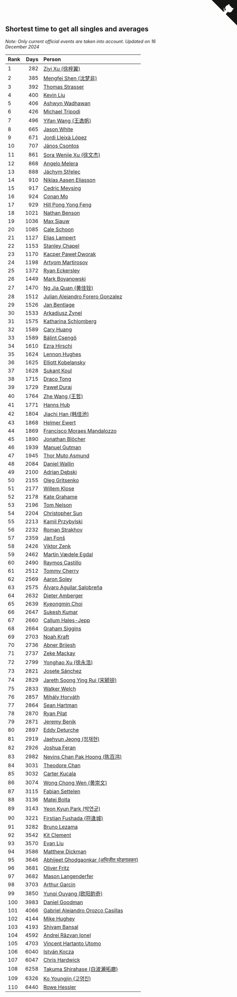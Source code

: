 ## Shortest time to get all singles and averages

*Note: Only current official events are taken into account.*
*Updated on 16 December 2024*

| Rank | Days | Person |
| :--- | ---: | :--- |
| 1 | 282 | [Ziyi Xu (徐梓翼)](https://www.worldcubeassociation.org/persons/2023XUZI01) |
| 2 | 385 | [Mengfei Shen (沈梦非)](https://www.worldcubeassociation.org/persons/2018SHEN07) |
| 3 | 392 | [Thomas Strasser](https://www.worldcubeassociation.org/persons/2022STRA10) |
| 4 | 400 | [Kevin Liu](https://www.worldcubeassociation.org/persons/2023LIUK02) |
| 5 | 406 | [Ashwyn Wadhawan](https://www.worldcubeassociation.org/persons/2022WADH02) |
| 6 | 426 | [Michael Tripodi](https://www.worldcubeassociation.org/persons/2021TRIP01) |
| 7 | 496 | [Yifan Wang (王逸帆)](https://www.worldcubeassociation.org/persons/2017WANY29) |
| 8 | 665 | [Jason White](https://www.worldcubeassociation.org/persons/2016WHIT16) |
| 9 | 671 | [Jordi Lleixà López](https://www.worldcubeassociation.org/persons/2023LOPE09) |
| 10 | 707 | [János Csontos](https://www.worldcubeassociation.org/persons/2022CSON01) |
| 11 | 861 | [Sora Wenjie Xu (徐文杰)](https://www.worldcubeassociation.org/persons/2016XUWE02) |
| 12 | 868 | [Angelo Melera](https://www.worldcubeassociation.org/persons/2022MELE01) |
| 13 | 888 | [Jáchym Střelec](https://www.worldcubeassociation.org/persons/2022STRE03) |
| 14 | 910 | [Niklas Aasen Eliasson](https://www.worldcubeassociation.org/persons/2021ELIA01) |
| 15 | 917 | [Cedric Meysing](https://www.worldcubeassociation.org/persons/2017MEYS02) |
| 16 | 924 | [Conan Mo](https://www.worldcubeassociation.org/persons/2020MOCO01) |
| 17 | 929 | [Hill Pong Yong Feng](https://www.worldcubeassociation.org/persons/2017FENG10) |
| 18 | 1021 | [Nathan Benson](https://www.worldcubeassociation.org/persons/2022BENS01) |
| 19 | 1036 | [Max Siauw](https://www.worldcubeassociation.org/persons/2017SIAU02) |
| 20 | 1085 | [Cale Schoon](https://www.worldcubeassociation.org/persons/2014SCHO02) |
| 21 | 1127 | [Elias Lampert](https://www.worldcubeassociation.org/persons/2021LAMP01) |
| 22 | 1153 | [Stanley Chapel](https://www.worldcubeassociation.org/persons/2016CHAP04) |
| 23 | 1170 | [Kacper Paweł Dworak](https://www.worldcubeassociation.org/persons/2020DWOR01) |
| 24 | 1198 | [Artyom Martirosov](https://www.worldcubeassociation.org/persons/2016MART29) |
| 25 | 1372 | [Ryan Eckersley](https://www.worldcubeassociation.org/persons/2019ECKE02) |
| 26 | 1449 | [Mark Boyanowski](https://www.worldcubeassociation.org/persons/2014BOYA01) |
| 27 | 1470 | [Ng Jia Quan (黄佳铨)](https://www.worldcubeassociation.org/persons/2015QUAN03) |
| 28 | 1512 | [Julian Alejandro Forero Gonzalez](https://www.worldcubeassociation.org/persons/2018GONZ30) |
| 29 | 1526 | [Jan Bentlage](https://www.worldcubeassociation.org/persons/2010BENT01) |
| 30 | 1533 | [Arkadiusz Żynel](https://www.worldcubeassociation.org/persons/2018ZYNE01) |
| 31 | 1575 | [Katharina Schlomberg](https://www.worldcubeassociation.org/persons/2020SCHL01) |
| 32 | 1589 | [Cary Huang](https://www.worldcubeassociation.org/persons/2015HUAN48) |
| 33 | 1589 | [Bálint Csengő](https://www.worldcubeassociation.org/persons/2019CSEN01) |
| 34 | 1610 | [Ezra Hirschi](https://www.worldcubeassociation.org/persons/2019HIRS01) |
| 35 | 1624 | [Lennon Hughes](https://www.worldcubeassociation.org/persons/2017HUGH04) |
| 36 | 1625 | [Elliott Kobelansky](https://www.worldcubeassociation.org/persons/2019KOBE03) |
| 37 | 1628 | [Sukant Koul](https://www.worldcubeassociation.org/persons/2014KOUL01) |
| 38 | 1715 | [Draco Tong](https://www.worldcubeassociation.org/persons/2020TONG02) |
| 39 | 1729 | [Paweł Duraj](https://www.worldcubeassociation.org/persons/2016DURA09) |
| 40 | 1764 | [Zhe Wang (王哲)](https://www.worldcubeassociation.org/persons/2019WANZ21) |
| 41 | 1771 | [Hanns Hub](https://www.worldcubeassociation.org/persons/2013HUBH01) |
| 42 | 1804 | [Jiachi Han (韩佳池)](https://www.worldcubeassociation.org/persons/2014HANJ02) |
| 43 | 1868 | [Helmer Ewert](https://www.worldcubeassociation.org/persons/2015EWER01) |
| 44 | 1869 | [Francisco Moraes Mandalozzo](https://www.worldcubeassociation.org/persons/2017MAND13) |
| 45 | 1890 | [Jonathan Blöcher](https://www.worldcubeassociation.org/persons/2018BLOC01) |
| 46 | 1939 | [Manuel Gutman](https://www.worldcubeassociation.org/persons/2017GUTM01) |
| 47 | 1945 | [Thor Muto Asmund](https://www.worldcubeassociation.org/persons/2017ASMU01) |
| 48 | 2084 | [Daniel Wallin](https://www.worldcubeassociation.org/persons/2013WALL03) |
| 49 | 2100 | [Adrian Dębski](https://www.worldcubeassociation.org/persons/2017DEBS01) |
| 50 | 2155 | [Oleg Gritsenko](https://www.worldcubeassociation.org/persons/2011GRIT01) |
| 51 | 2177 | [Willem Klose](https://www.worldcubeassociation.org/persons/2017KLOS01) |
| 52 | 2178 | [Kate Grahame](https://www.worldcubeassociation.org/persons/2018GRAH05) |
| 53 | 2196 | [Tom Nelson](https://www.worldcubeassociation.org/persons/2013NELS01) |
| 54 | 2204 | [Christopher Sun](https://www.worldcubeassociation.org/persons/2017SUNC02) |
| 55 | 2213 | [Kamil Przybylski](https://www.worldcubeassociation.org/persons/2016PRZY01) |
| 56 | 2232 | [Roman Strakhov](https://www.worldcubeassociation.org/persons/2012STRA02) |
| 57 | 2359 | [Jan Fonš](https://www.worldcubeassociation.org/persons/2017FONS04) |
| 58 | 2426 | [Viktor Zenk](https://www.worldcubeassociation.org/persons/2016ZENK01) |
| 59 | 2462 | [Martin Vædele Egdal](https://www.worldcubeassociation.org/persons/2013EGDA02) |
| 60 | 2490 | [Raymos Castillo](https://www.worldcubeassociation.org/persons/2017CAST41) |
| 61 | 2512 | [Tommy Cherry](https://www.worldcubeassociation.org/persons/2015CHER07) |
| 62 | 2569 | [Aaron Soley](https://www.worldcubeassociation.org/persons/2017SOLE01) |
| 63 | 2575 | [Álvaro Aguilar Salobreña](https://www.worldcubeassociation.org/persons/2015SALO01) |
| 64 | 2632 | [Dieter Amberger](https://www.worldcubeassociation.org/persons/2016AMBE02) |
| 65 | 2639 | [Kyeongmin Choi](https://www.worldcubeassociation.org/persons/2017CHOI07) |
| 66 | 2647 | [Sukesh Kumar](https://www.worldcubeassociation.org/persons/2017KUMA30) |
| 67 | 2660 | [Callum Hales-Jepp](https://www.worldcubeassociation.org/persons/2012HALE01) |
| 68 | 2664 | [Graham Siggins](https://www.worldcubeassociation.org/persons/2016SIGG01) |
| 69 | 2703 | [Noah Kraft](https://www.worldcubeassociation.org/persons/2016KRAF01) |
| 70 | 2736 | [Abner Brijesh](https://www.worldcubeassociation.org/persons/2016BRIJ01) |
| 71 | 2737 | [Zeke Mackay](https://www.worldcubeassociation.org/persons/2015MACK06) |
| 72 | 2799 | [Yonghao Xu (徐永浩)](https://www.worldcubeassociation.org/persons/2017XUYO01) |
| 73 | 2821 | [Josete Sánchez](https://www.worldcubeassociation.org/persons/2015SANC18) |
| 74 | 2829 | [Jareth Soong Ying Rui (宋颖锐)](https://www.worldcubeassociation.org/persons/2016SOON01) |
| 75 | 2833 | [Walker Welch](https://www.worldcubeassociation.org/persons/2011WELC01) |
| 76 | 2857 | [Mihály Horváth](https://www.worldcubeassociation.org/persons/2016HORV04) |
| 77 | 2864 | [Sean Hartman](https://www.worldcubeassociation.org/persons/2016HART02) |
| 78 | 2870 | [Ryan Pilat](https://www.worldcubeassociation.org/persons/2016PILA03) |
| 79 | 2871 | [Jeremy Benik](https://www.worldcubeassociation.org/persons/2016BENI05) |
| 80 | 2897 | [Eddy Deturche](https://www.worldcubeassociation.org/persons/2014DETU01) |
| 81 | 2919 | [Jaehyun Jeong (정재현)](https://www.worldcubeassociation.org/persons/2016JEON02) |
| 82 | 2926 | [Joshua Feran](https://www.worldcubeassociation.org/persons/2011FERA01) |
| 83 | 2982 | [Nevins Chan Pak Hoong (陈百鸿)](https://www.worldcubeassociation.org/persons/2010CHAN20) |
| 84 | 3031 | [Theodore Chan](https://www.worldcubeassociation.org/persons/2016CHAN25) |
| 85 | 3032 | [Carter Kucala](https://www.worldcubeassociation.org/persons/2015KUCA01) |
| 86 | 3074 | [Wong Chong Wen (黄崇文)](https://www.worldcubeassociation.org/persons/2014WENW01) |
| 87 | 3115 | [Fabian Settelen](https://www.worldcubeassociation.org/persons/2015SETT01) |
| 88 | 3136 | [Matej Bolta](https://www.worldcubeassociation.org/persons/2015BOLT01) |
| 89 | 3143 | [Yeon Kyun Park (박연균)](https://www.worldcubeassociation.org/persons/2016PARK10) |
| 90 | 3221 | [Firstian Fushada (符逢城)](https://www.worldcubeassociation.org/persons/2015FUSH01) |
| 91 | 3282 | [Bruno Lezama](https://www.worldcubeassociation.org/persons/2014LEZA02) |
| 92 | 3542 | [Kit Clement](https://www.worldcubeassociation.org/persons/2008CLEM01) |
| 93 | 3570 | [Evan Liu](https://www.worldcubeassociation.org/persons/2009LIUE01) |
| 94 | 3586 | [Matthew Dickman](https://www.worldcubeassociation.org/persons/2013DICK01) |
| 95 | 3646 | [Abhijeet Ghodgaonkar (अभिजीत घोडगावकर)](https://www.worldcubeassociation.org/persons/2013GHOD01) |
| 96 | 3681 | [Oliver Fritz](https://www.worldcubeassociation.org/persons/2014FRIT02) |
| 97 | 3682 | [Mason Langenderfer](https://www.worldcubeassociation.org/persons/2013LANG03) |
| 98 | 3703 | [Arthur Garcin](https://www.worldcubeassociation.org/persons/2014GARC27) |
| 99 | 3850 | [Yunqi Ouyang (欧阳韵奇)](https://www.worldcubeassociation.org/persons/2007YUNQ01) |
| 100 | 3983 | [Daniel Goodman](https://www.worldcubeassociation.org/persons/2013GOOD01) |
| 101 | 4066 | [Gabriel Alejandro Orozco Casillas](https://www.worldcubeassociation.org/persons/2008CASI01) |
| 102 | 4144 | [Mike Hughey](https://www.worldcubeassociation.org/persons/2007HUGH01) |
| 103 | 4193 | [Shivam Bansal](https://www.worldcubeassociation.org/persons/2011BANS02) |
| 104 | 4592 | [Andrei Răzvan Ionel](https://www.worldcubeassociation.org/persons/2012IONE01) |
| 105 | 4703 | [Vincent Hartanto Utomo](https://www.worldcubeassociation.org/persons/2010UTOM01) |
| 106 | 6040 | [István Kocza](https://www.worldcubeassociation.org/persons/2005KOCZ01) |
| 107 | 6047 | [Chris Hardwick](https://www.worldcubeassociation.org/persons/2003HARD01) |
| 108 | 6258 | [Takuma Shirahase (白波瀬拓磨)](https://www.worldcubeassociation.org/persons/2007SHIR01) |
| 109 | 6326 | [Ko Youngjin (고영진)](https://www.worldcubeassociation.org/persons/2007YOUN04) |
| 110 | 6440 | [Rowe Hessler](https://www.worldcubeassociation.org/persons/2007HESS01) |


<a href="https://github.com/JustinTimeCuber/wca_statistics" class="github-corner" aria-label="View source on Github"><svg width="80" height="80" viewBox="0 0 250 250" style="fill:#151513; color:#fff; position: absolute; top: 0; border: 0; right: 0;" aria-hidden="true"><path d="M0,0 L115,115 L130,115 L142,142 L250,250 L250,0 Z"></path><path d="M128.3,109.0 C113.8,99.7 119.0,89.6 119.0,89.6 C122.0,82.7 120.5,78.6 120.5,78.6 C119.2,72.0 123.4,76.3 123.4,76.3 C127.3,80.9 125.5,87.3 125.5,87.3 C122.9,97.6 130.6,101.9 134.4,103.2" fill="currentColor" style="transform-origin: 130px 106px;" class="octo-arm"></path><path d="M115.0,115.0 C114.9,115.1 118.7,116.5 119.8,115.4 L133.7,101.6 C136.9,99.2 139.9,98.4 142.2,98.6 C133.8,88.0 127.5,74.4 143.8,58.0 C148.5,53.4 154.0,51.2 159.7,51.0 C160.3,49.4 163.2,43.6 171.4,40.1 C171.4,40.1 176.1,42.5 178.8,56.2 C183.1,58.6 187.2,61.8 190.9,65.4 C194.5,69.0 197.7,73.2 200.1,77.6 C213.8,80.2 216.3,84.9 216.3,84.9 C212.7,93.1 206.9,96.0 205.4,96.6 C205.1,102.4 203.0,107.8 198.3,112.5 C181.9,128.9 168.3,122.5 157.7,114.1 C157.9,116.9 156.7,120.9 152.7,124.9 L141.0,136.5 C139.8,137.7 141.6,141.9 141.8,141.8 Z" fill="currentColor" class="octo-body"></path></svg></a><style>.github-corner:hover .octo-arm{animation:octocat-wave 560ms ease-in-out}@keyframes octocat-wave{0%,100%{transform:rotate(0)}20%,60%{transform:rotate(-25deg)}40%,80%{transform:rotate(10deg)}}@media (max-width:500px){.github-corner:hover .octo-arm{animation:none}.github-corner .octo-arm{animation:octocat-wave 560ms ease-in-out}}</style>
